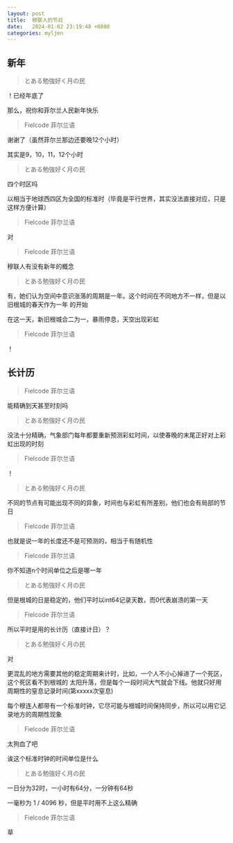 ```yaml
---
layout: post
title:  穆联人的节日
date:   2024-01-02 23:19:48 +0800
categories: myljen
---
```


## 新年
> とある勉強好く月の民

！已经年底了

那么，祝你和菲尔兰人民新年快乐

> Fielcode 菲尔兰语

谢谢了（虽然菲尔兰那边还要晚12个小时）

其实是9，10，11，12个小时

> とある勉強好く月の民

四个时区吗

以相当于地球西四区为全国的标准时（毕竟是平行世界，其实没法直接对应，只是这样方便计算）  

> Fielcode 菲尔兰语

对

> Fielcode 菲尔兰语

穆联人有没有新年的概念

> とある勉強好く月の民

有，她们认为空间中意识涨落的周期是一年。这个时间在不同地方不一样，但是以旧根城的春天作为一年
的开始

在这一天，新旧根城合二为一，暴雨停息，天空出现彩虹

> Fielcode 菲尔兰语

！

## 长计历

> Fielcode 菲尔兰语

能精确到天甚至时刻吗

> とある勉強好く月の民

没法十分精确，气象部门每年都要重新预测彩虹时间，以使春晚的末尾正好对上彩虹出现的时刻        

> Fielcode 菲尔兰语

！

> とある勉強好く月の民

不同的节点有可能出现不同的异象，时间也与彩虹有所差别，他们也会有局部的节日

> Fielcode 菲尔兰语

也就是说一年的长度还不是可预测的，相当于有随机性

> Fielcode 菲尔兰语

你不知道n个时间单位之后是哪一年

> とある勉強好く月の民

但是根城的日是稳定的，他们平时以int64记录天数，而0代表崩溃的第一天

> Fielcode 菲尔兰语

所以平时是用的长计历（直接计日）？

> とある勉強好く月の民

对

更混乱的地方需要其他的稳定周期来计时，比如，一个人不小心掉进了一个死区，这个死区看不到根城的
太阳升落，但是每个一段时间大气就会下线。他就只好用周期性的窒息记录时间(第xxxxx次窒息)       

每个穆连人都带有一个标准时钟，它尽可能与根城时间保持同步，所以可以用它记录地方的周期性现象  

> Fielcode 菲尔兰语

太狗血了吧

诶这个标准时钟的时间单位是什么

> とある勉強好く月の民

一日分为32时，一小时有64分，一分钟有64秒

一毫秒为 1 / 4096 秒，但是平时用不上这么精确

> Fielcode 菲尔兰语

草